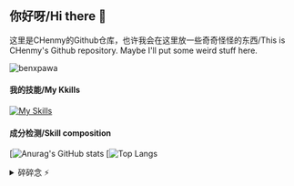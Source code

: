 ## 你好呀/Hi there 👋

这里是CHenmy的Github仓库，也许我会在这里放一些奇奇怪怪的东西/This is CHenmy's Github repository. Maybe I'll put some weird stuff here.

<!-- This is a Profile View Icon --Whrit By CHenmy -->
<p align="left"> <img src="https://komarev.com/ghpvc/?username=benxpawa&label=Profile%20views&color=0e75b6&style=flat" alt="benxpawa" /> </p>

#### 我的技能/My Kkills
<!-- This is a list of Kkill Icons provided by skillicons.drv --Whrit By CHenmy -->
[![My Skills](https://skillicons.dev/icons?i=html,css,js,md,php,cpp,lua,mysql,sqlite,nginx,wordpress,windows,linux,github,twitter,vscode,ps,ai,pr,au,ae,blender,powershell)](https://benxpawa.github.io/)

#### 成分检测/Skill composition
[![Anurag's GitHub stats](https://github-readme-stats.vercel.app/api?username=benxpawa&theme=radical)
[![Top Langs](https://github-readme-stats.vercel.app/api/top-langs/?username=anuraghazra&layout=compact&theme=radical)

<details>
  <summary>碎碎念 ⚡</summary>
  Github好简陋阿巴，啥时候写点代码丢上来罢（）
  [中考倒计时！](https://embed-countdown.onlinealarmkur.com/zh-cn/#2025-06-23T00:00:00@Asia%2FShanghai")
</details>


